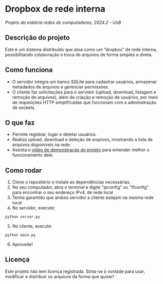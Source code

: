# Dropbox de rede interna

_Projeto da matéria redes de computadores, 2024.2 - UnB_

## Descrição do projeto

Este é um sistema distribuído que atua como um “dropbox” de rede interna, possibilitando colaboração e troca de arquivos de forma simples e direta.

## Como funciona

- O servidor integra um banco SQLite para cadastrar usuários, armazenar metadados de arquivos e gerenciar permissões.
- O cliente faz solicitações para o servidor (upload, download, listagem e remoção de arquivos), além de criação e remoção de usuários, por meio de requisições HTTP simplificadas que funcionam com a administração de sockets.

## O que faz

- Permite registrar, logar e deletar usuários.
- Realiza upload, download e deleção de arquivos, mostrando a lista de arquivos disponíveis na rede.
- Assista o [vídeo de demonstração do projeto](https://youtu.be/2H6uyJMo8C0) para entender melhor o funcionamento dele.

## Como rodar

1. Clone o repositório e instale as dependências necessárias.
2. No seu computador, abra o terminal e digite "ipconfig" ou "ifconfig" para encontrar o seu endereço IPv4, de rede local
3. Tenha garantido que ambos servidor e cliente estejam na mesma rede local
4. No servidor, execute:

```bash
python server.py
```

5. No cliente, execute:

```bash
python main.py
```

6. Aproveite!

## Licença

Este projeto não tem licença registrada. Sinta-se à vontade para usar, modificar e distribuir os arquivos da forma que quiser!
